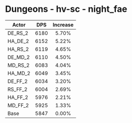 # Dungeons - hv-sc - night_fae
| Actor | DPS | Increase |
|---|:---:|:---:|
|DE_RS_2|6180|5.70%|
|HA_DE_2|6152|5.22%|
|HA_RS_2|6119|4.65%|
|DE_MD_2|6110|4.50%|
|MD_RS_2|6083|4.04%|
|HA_MD_2|6049|3.45%|
|DE_FF_2|6034|3.20%|
|RS_FF_2|6004|2.69%|
|HA_FF_2|5976|2.21%|
|MD_FF_2|5925|1.33%|
|Base|5847|0.00%|
